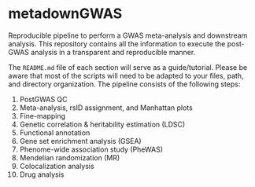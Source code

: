 # metadownGWAS
Reproducible pipeline to perform a GWAS meta-analysis and downstream analysis. This repository contains all the information to execute the post-GWAS analysis in a transparent and reproducible manner.

The `README.md` file of each section will serve as a guide/tutorial. Please be aware that most of the scripts will need to be adapted to your files, path, and directory organization. The pipeline consists of the following steps:

1. PostGWAS QC
2. Meta-analysis, rsID assignment, and Manhattan plots
3. Fine-mapping
4. Genetic correlation & heritability estimation (LDSC)
5. Functional annotation
6. Gene set enrichment analysis (GSEA)
7. Phenome-wide association study (PheWAS)
8. Mendelian randomization (MR)
9. Colocalization analysis
10. Drug analysis

